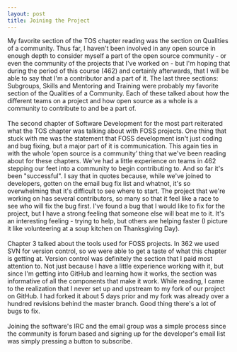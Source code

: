 ```yaml
---
layout: post
title: Joining the Project 
---
```

   
My favorite section of the TOS chapter reading was the section on Qualities of a community. Thus far, I haven't been involved in any open source in enough depth to consider myself a part of the open source community - or even the community of the projects that I've worked on - but I'm hoping that during the period of this course (462) and certainly afterwards, that I will be able to say that I'm a contributor and a part of it. The last three sections: Subgroups, Skills and Mentoring and Training were probably my favorite section of the Qualities of a Community. Each of these talked about how the different teams on a project and how open source as a whole is a community to contribute to and be a part of.      
<br/>
The second chapter of Software Development for the most part reiterated what the TOS chapter was talking about with FOSS projects. One thing that stuck with me was the statement that FOSS development isn't just coding and bug fixing, but a major part of it is communication. This again ties in with the whole ‘open source is a community’ thing that we've been reading about for these chapters. We've had a little experience on teams in 462 stepping our feet into a community to begin contributing to. And so far it's been "successful". I say that in quotes because, while we've joined to developers, gotten on the email bug fix list and whatnot, it's so overwhelming that it's difficult to see where to start. The project that we're working on has several contributors, so many so that it feel like a race to see who will fix the bug first. I've found a bug that I would like to fix for the project, but I have a strong feeling that someone else will beat me to it. It's an interesting feeling - trying to help, but others are helping faster (I picture it like volunteering at a soup kitchen on Thanksgiving Day).    
<br/>
Chapter 3 talked about the tools used for FOSS projects. In 362 we used SVN for version control, so we were able to get a taste of what this chapter is getting at. Version control was definitely the section that I paid most attention to. Not just because I have a little experience working with it, but since I'm getting into GitHub and learning how it works, the section was informative of all the components that make it work. While reading, I came to the realization that I never set up and upstream to my fork of our project on GitHub. I had forked it about 5 days prior and my fork was already over a hundred revisions behind the master branch. Good thing there's a lot of bugs to fix.    
<br/>
Joining the software's IRC and the email group was a simple process since the community is forum based and signing up for the developer's email list was simply pressing a button to subscribe. 
